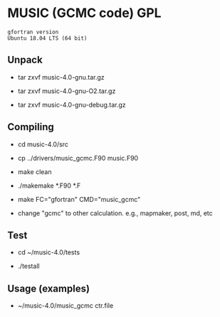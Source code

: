 MUSIC (GCMC code) GPL
======

	gfortran version
	Ubuntu 18.04 LTS (64 bit)

## Unpack


*	tar zxvf music-4.0-gnu.tar.gz


*	tar zxvf music-4.0-gnu-O2.tar.gz


*	tar zxvf music-4.0-gnu-debug.tar.gz


## Compiling


*	cd music-4.0/src


*	cp ../drivers/music_gcmc.F90 music.F90


*	make clean


*	./makemake *.F90 *.F


*	make FC="gfortran" CMD="music_gcmc"


*	change "gcmc" to other calculation. e.g., mapmaker, post, md, etc


## Test


*	cd ~/music-4.0/tests

*	./testall


## Usage (examples)


*	~/music-4.0/music_gcmc ctr.file


